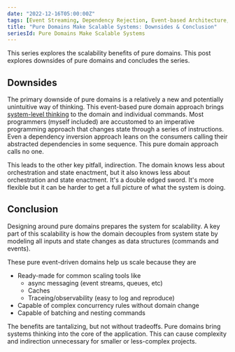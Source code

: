 ```yaml
---
date: "2022-12-16T05:00:00Z"
tags: [Event Streaming, Dependency Rejection, Event-based Architecture, Domain Modeling Made Functional]
title: "Pure Domains Make Scalable Systems: Downsides & Conclusion"
seriesId: Pure Domains Make Scalable Systems
---
```


This series explores the scalability benefits of pure domains. This post explores downsides of pure domains and concludes the series.
<!--more-->

## Downsides

The primary downside of pure domains is a relatively a new and potentially unintuitive way of thinking. This event-based pure domain approach brings [system-level thinking](https://www.youtube.com/watch?v=ROor6_NGIWU&ab_channel=ClojureTV) to the domain and individual commands. Most programmers (myself included) are accustomed to an imperative programming approach that changes state through a series of instructions. Even a dependency inversion approach leans on the consumers calling their abstracted dependencies in some sequence. This pure domain approach calls no one. 

This leads to the other key pitfall, indirection. The domain knows less about orchestration and state enactment, but it also knows less about orchestration and state enactment. It's a double edged sword. It's more flexible but it can be harder to get a full picture of what the system is doing. 

## Conclusion

Designing around pure domains prepares the system for scalability. A key part of this scalability is how the domain decouples from system state by modeling all inputs and state changes as data structures (commands and events).

These pure event-driven domains help us scale because they are
- Ready-made for common scaling tools like
  - async messaging (event streams, queues, etc)
  - Caches
  - Traceing/observability (easy to log and reproduce)
- Capable of complex concurrency rules without domain change
- Capable of batching and nesting commands

The benefits are tantalizing, but not without tradeoffs. Pure domains bring systems thinking into the core of the application. This can cause complexity and indirection unnecessary for smaller or less-complex projects.

<!-- hmm. I now know this is is called functional core, imperative shell -->

<!-- Q: Do I need to break up this post? -->